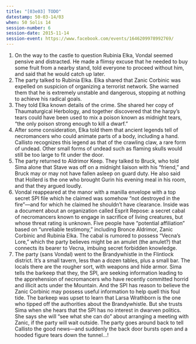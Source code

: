 ```yaml
---
title: "[03e03] TODO"
datestamp: 50-03-14/03
when: 50 Solis 14
session-number: 6
session-date: 2015-11-14
session-event: https://www.facebook.com/events/1646209978992769/
---
```


1. On the way to the castle to question Rubinia Elka, Vondal seemed pensive and distracted. He made a flimsy excuse that he needed to buy some fruit from a nearby stand, told everyone to proceed without him, and said that he would catch up later.
2. The party talked to Rubinia Elka. Elka shared that Zanic Corbinic was expelled on suspicion of organizing a terrorist network. She warned them that he is extremely unstable and dangerous, stopping at nothing to achieve his radical goals.
3. They told Elka known details of the crime. She shared her copy of Thaumaturgical Herbology, and together discovered that the harpy’s tears could have been used to mix a poison known as midnight tears, “the only poison strong enough to kill a dwarf.”
4. After some consideration, Elka told them that ancient legends tell of necromancers who could animate parts of a body, including a hand. Callisto recognizes this legend as that of the crawling claw, a rare form of undead. Other small forms of undead such as flaming skulls would still be too large to fit under the door.
5. The party returned to Aldrimor Keep. They talked to Bruck, who told Sima alone that Stave was off on a midnight liaison with his “friend,” and Bruck may or may not have fallen asleep on guard duty. He also said that Hollerd is the one who brought Gurin his evening meal in his room, and that they argued loudly.
6. Vondal reappeared at the manor with a manilla envelope with a top secret SPI file which he claimed was somehow “not destroyed in the fire”—and for which he claimed he shouldn’t have clearance. Inside was a document about an organization called Esprit Repose: a secret cabal of necromancers known to engage in sacrifice of living creatures, but whose threat rating is unknown. Five people have “potential affiliation” based on “unreliable testimony,” including Bronce Aldrimor, Zanic Corbinic and Rubinia Elka. The cabal is rumored to possess “Vecna’s Lore,” which the party believes might be an amulet (the amulet?) that connects its bearer to Vecna, imbuing secret forbidden knowledge.
7. The party (sans Vondal) went to the Brandywhistle in the Flintlock district. It’s a small tavern, less than a dozen tables, plus a small bar. The locals there are the rougher sort, with weapons and hide armor. Sima tells the barkeep that they, the SPI, are seeking information leading to the apprehension of necromancers who have recently committed horrid and illicit acts under the Mountain. And the SPI has reason to believe the Zanic Corbinic may possess useful information to help quell this foul tide. The barkeep was upset to learn that Larsa Wrathborn is the one who tipped off the authorities about the Brandywhistle. But she trusts Sima when she hears that the SPI has no interest in dwarven politics. She says she will “see what she can do” about arranging a meeting with Zanic, if the party will wait outside. The party goes around back to tell Callisto the good news—and suddenly the back door bursts open and a hooded figure tears down the tunnel…!
